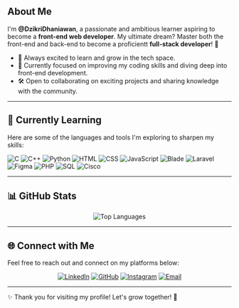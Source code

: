## About Me
I'm **@DzikriDhaniawan**, a passionate and ambitious learner aspiring to become a **front-end web developer**. My ultimate dream? Master both the front-end and back-end to become a proficientt **full-stack developer**! 🚀

- 🌱 Always excited to learn and grow in the tech space.  
- 🎯 Currently focused on improving my coding skills and diving deep into front-end development.  
- 🛠 Open to collaborating on exciting projects and sharing knowledge with the community.

---

## 🔧 Currently Learning
Here are some of the languages and tools I'm exploring to sharpen my skills:

<p align="left">
  <img src="https://img.shields.io/badge/C-00599C?style=for-the-badge&logo=c&logoColor=white" alt="C" />
  <img src="https://img.shields.io/badge/C%2B%2B-00599C?style=for-the-badge&logo=c%2B%2B&logoColor=white" alt="C++" />
  <img src="https://img.shields.io/badge/Python-3776AB?style=for-the-badge&logo=python&logoColor=white" alt="Python" />
  <img src="https://img.shields.io/badge/HTML5-E34F26?style=for-the-badge&logo=html5&logoColor=white" alt="HTML" />
  <img src="https://img.shields.io/badge/CSS3-1572B6?style=for-the-badge&logo=css3&logoColor=white" alt="CSS" />
  <img src="https://img.shields.io/badge/JavaScript-F7DF1E?style=for-the-badge&logo=javascript&logoColor=black" alt="JavaScript" />
  <img src="https://img.shields.io/badge/Blade-E34F26?style=for-the-badge&logo=blade&logoColor=white" alt="Blade" />
  <img src="https://img.shields.io/badge/Laravel-FF2D20?style=for-the-badge&logo=laravel&logoColor=white" alt="Laravel" />
  <img src="https://img.shields.io/badge/Figma-F24E1E?style=for-the-badge&logo=figma&logoColor=white" alt="Figma" />
  <img src="https://img.shields.io/badge/PHP-777BB4?style=for-the-badge&logo=php&logoColor=white" alt="PHP" />
  <img src="https://img.shields.io/badge/SQL-4479A1?style=for-the-badge&logo=sql&logoColor=white" alt="SQL" />
  <img src="https://img.shields.io/badge/Cisco-1BA0D7?style=for-the-badge&logo=cisco&logoColor=white" alt="Cisco" />
</p>

---

## 📊 GitHub Stats
<div align="center">
  <img src="https://github-readme-stats.vercel.app/api/top-langs/?username=DzikriDhaniawan&langs_count=6&theme=tokyonight" alt="Top Languages" />
  <br />
</div>

---

## 🌐 Connect with Me
Feel free to reach out and connect on my platforms below:

<p align="center">
  <a href="https://www.linkedin.com/in/dzikri-dhaniawan-189207333"><img src="https://img.shields.io/badge/LinkedIn-blue?style=for-the-badge&logo=linkedin&logoColor=white" alt="LinkedIn" /></a>
  <a href="https://github.com/DzikriDhaniawan"><img src="https://img.shields.io/badge/GitHub-black?style=for-the-badge&logo=github&logoColor=white" alt="GitHub" /></a>
  <a href="https://instagram.com/dhaniawannn"><img src="https://img.shields.io/badge/Instagram-pink?style=for-the-badge&logo=instagram&logoColor=white" alt="Instagram" /></a>
  <a href="mailto:dhaniawan.dzikri@gmail.com"><img src="https://img.shields.io/badge/Email-D14836?style=for-the-badge&logo=gmail&logoColor=white" alt="Email" /></a>
</p>

---

✨ Thank you for visiting my profile! Let's grow together! 🚀
